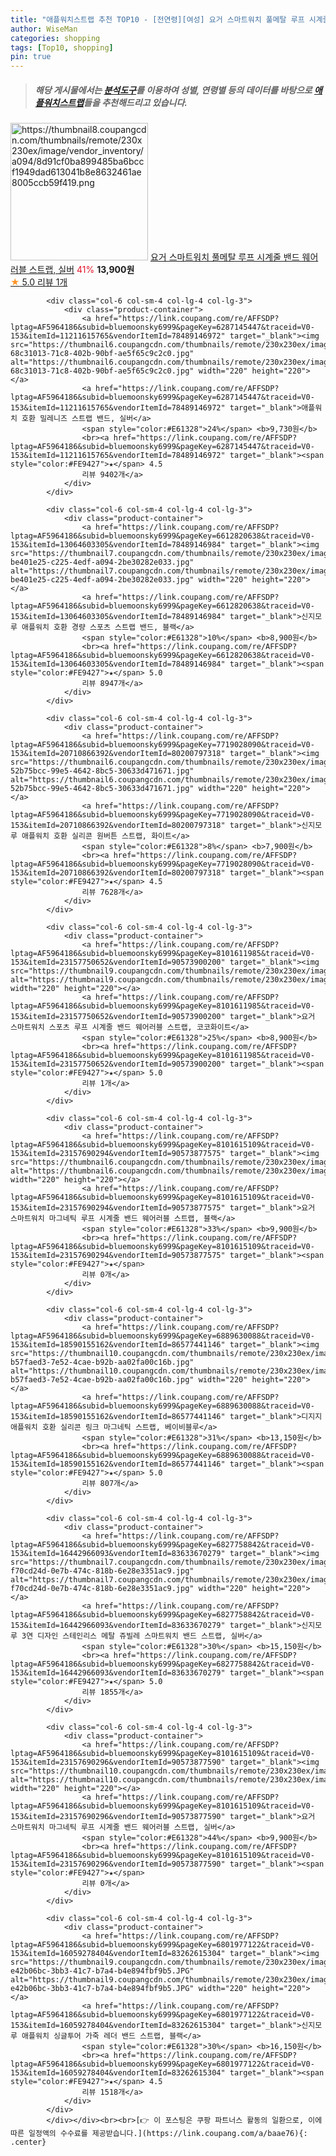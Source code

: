 ```yaml
---
title: "애플워치스트랩 추천 TOP10 - [전연령][여성] 요거 스마트워치 풀메탈 루프 시계줄 밴드 웨어러블 스트랩, 실버"
author: WiseMan
categories: shopping
tags: [Top10, shopping]
pin: true
---
```


> ##### 해당 게시물에서는 [**분석도구**](https://itemscout.io/)를 이용하여 **성별**, **연령별** 등의 데이터를 바탕으로 [**애플워치스트랩**](https://link.coupang.com/a/baae76)들을 추천해드리고 있습니다.
<div class="container"><div class="row">
            <div class="col-6 col-sm-4 col-lg-4 col-lg-3">
                <div class="product-container">
                    <a href="https://link.coupang.com/re/AFFSDP?lptag=AF5964186&subid=bluemoonsky6999&pageKey=8101606214&traceid=V0-153&itemId=22917650964&vendorItemId=90573908167" target="_blank"><img src="https://thumbnail8.coupangcdn.com/thumbnails/remote/230x230ex/image/vendor_inventory/a094/8d91cf0ba899485ba6bccf1949dad613041b8e8632461ae8005ccb59f419.png" alt="https://thumbnail8.coupangcdn.com/thumbnails/remote/230x230ex/image/vendor_inventory/a094/8d91cf0ba899485ba6bccf1949dad613041b8e8632461ae8005ccb59f419.png" width="220" height="220"></a>
                    <a href="https://link.coupang.com/re/AFFSDP?lptag=AF5964186&subid=bluemoonsky6999&pageKey=8101606214&traceid=V0-153&itemId=22917650964&vendorItemId=90573908167" target="_blank">요거 스마트워치 풀메탈 루프 시계줄 밴드 웨어러블 스트랩, 실버</a>
                    <span style="color:#E61328">41%</span> <b>13,900원</b>
                    <br><a href="https://link.coupang.com/re/AFFSDP?lptag=AF5964186&subid=bluemoonsky6999&pageKey=8101606214&traceid=V0-153&itemId=22917650964&vendorItemId=90573908167" target="_blank"><span style="color:#FE9427">★</span> 5.0
                    리뷰 1개</a>
                </div>
            </div>
            
            <div class="col-6 col-sm-4 col-lg-4 col-lg-3">
                <div class="product-container">
                    <a href="https://link.coupang.com/re/AFFSDP?lptag=AF5964186&subid=bluemoonsky6999&pageKey=6287145447&traceid=V0-153&itemId=11211615765&vendorItemId=78489146972" target="_blank"><img src="https://thumbnail6.coupangcdn.com/thumbnails/remote/230x230ex/image/retail/images/4101636973186519-68c31013-71c8-402b-90bf-ae5f65c9c2c0.jpg" alt="https://thumbnail6.coupangcdn.com/thumbnails/remote/230x230ex/image/retail/images/4101636973186519-68c31013-71c8-402b-90bf-ae5f65c9c2c0.jpg" width="220" height="220"></a>
                    <a href="https://link.coupang.com/re/AFFSDP?lptag=AF5964186&subid=bluemoonsky6999&pageKey=6287145447&traceid=V0-153&itemId=11211615765&vendorItemId=78489146972" target="_blank">애플워치 호환 밀레니즈 스트랩 밴드, 실버</a>
                    <span style="color:#E61328">24%</span> <b>9,730원</b>
                    <br><a href="https://link.coupang.com/re/AFFSDP?lptag=AF5964186&subid=bluemoonsky6999&pageKey=6287145447&traceid=V0-153&itemId=11211615765&vendorItemId=78489146972" target="_blank"><span style="color:#FE9427">★</span> 4.5
                    리뷰 9402개</a>
                </div>
            </div>
            
            <div class="col-6 col-sm-4 col-lg-4 col-lg-3">
                <div class="product-container">
                    <a href="https://link.coupang.com/re/AFFSDP?lptag=AF5964186&subid=bluemoonsky6999&pageKey=6612820638&traceid=V0-153&itemId=13064603305&vendorItemId=78489146984" target="_blank"><img src="https://thumbnail7.coupangcdn.com/thumbnails/remote/230x230ex/image/retail/images/1082301153070553-be401e25-c225-4edf-a094-2be30282e033.jpg" alt="https://thumbnail7.coupangcdn.com/thumbnails/remote/230x230ex/image/retail/images/1082301153070553-be401e25-c225-4edf-a094-2be30282e033.jpg" width="220" height="220"></a>
                    <a href="https://link.coupang.com/re/AFFSDP?lptag=AF5964186&subid=bluemoonsky6999&pageKey=6612820638&traceid=V0-153&itemId=13064603305&vendorItemId=78489146984" target="_blank">신지모루 애플워치 호환 경량 스포츠 스트랩 밴드, 블랙</a>
                    <span style="color:#E61328">10%</span> <b>8,900원</b>
                    <br><a href="https://link.coupang.com/re/AFFSDP?lptag=AF5964186&subid=bluemoonsky6999&pageKey=6612820638&traceid=V0-153&itemId=13064603305&vendorItemId=78489146984" target="_blank"><span style="color:#FE9427">★</span> 5.0
                    리뷰 8947개</a>
                </div>
            </div>
            
            <div class="col-6 col-sm-4 col-lg-4 col-lg-3">
                <div class="product-container">
                    <a href="https://link.coupang.com/re/AFFSDP?lptag=AF5964186&subid=bluemoonsky6999&pageKey=7719028090&traceid=V0-153&itemId=20710866392&vendorItemId=80200797318" target="_blank"><img src="https://thumbnail6.coupangcdn.com/thumbnails/remote/230x230ex/image/retail/images/5214363825713203-52b75bcc-99e5-4642-8bc5-30633d471671.jpg" alt="https://thumbnail6.coupangcdn.com/thumbnails/remote/230x230ex/image/retail/images/5214363825713203-52b75bcc-99e5-4642-8bc5-30633d471671.jpg" width="220" height="220"></a>
                    <a href="https://link.coupang.com/re/AFFSDP?lptag=AF5964186&subid=bluemoonsky6999&pageKey=7719028090&traceid=V0-153&itemId=20710866392&vendorItemId=80200797318" target="_blank">신지모루 애플워치 호환 실리콘 원버튼 스트랩, 화이트</a>
                    <span style="color:#E61328">8%</span> <b>7,900원</b>
                    <br><a href="https://link.coupang.com/re/AFFSDP?lptag=AF5964186&subid=bluemoonsky6999&pageKey=7719028090&traceid=V0-153&itemId=20710866392&vendorItemId=80200797318" target="_blank"><span style="color:#FE9427">★</span> 4.5
                    리뷰 7628개</a>
                </div>
            </div>
            
            <div class="col-6 col-sm-4 col-lg-4 col-lg-3">
                <div class="product-container">
                    <a href="https://link.coupang.com/re/AFFSDP?lptag=AF5964186&subid=bluemoonsky6999&pageKey=8101611985&traceid=V0-153&itemId=23157750652&vendorItemId=90573900200" target="_blank"><img src="https://thumbnail9.coupangcdn.com/thumbnails/remote/230x230ex/image/vendor_inventory/bcd6/1d3e57141cbd7ec7ca9c00549fff4720ae197228eaea264933330c8bdc30.png" alt="https://thumbnail9.coupangcdn.com/thumbnails/remote/230x230ex/image/vendor_inventory/bcd6/1d3e57141cbd7ec7ca9c00549fff4720ae197228eaea264933330c8bdc30.png" width="220" height="220"></a>
                    <a href="https://link.coupang.com/re/AFFSDP?lptag=AF5964186&subid=bluemoonsky6999&pageKey=8101611985&traceid=V0-153&itemId=23157750652&vendorItemId=90573900200" target="_blank">요거 스마트워치 스포츠 루프 시계줄 밴드 웨어러블 스트랩, 코코화이트</a>
                    <span style="color:#E61328">25%</span> <b>8,900원</b>
                    <br><a href="https://link.coupang.com/re/AFFSDP?lptag=AF5964186&subid=bluemoonsky6999&pageKey=8101611985&traceid=V0-153&itemId=23157750652&vendorItemId=90573900200" target="_blank"><span style="color:#FE9427">★</span> 5.0
                    리뷰 1개</a>
                </div>
            </div>
            
            <div class="col-6 col-sm-4 col-lg-4 col-lg-3">
                <div class="product-container">
                    <a href="https://link.coupang.com/re/AFFSDP?lptag=AF5964186&subid=bluemoonsky6999&pageKey=8101615109&traceid=V0-153&itemId=23157690294&vendorItemId=90573877575" target="_blank"><img src="https://thumbnail6.coupangcdn.com/thumbnails/remote/230x230ex/image/vendor_inventory/5b0e/b01ffb23f8e762b382da66f0657f980a8f79184c7e5e51ec34914be69c84.png" alt="https://thumbnail6.coupangcdn.com/thumbnails/remote/230x230ex/image/vendor_inventory/5b0e/b01ffb23f8e762b382da66f0657f980a8f79184c7e5e51ec34914be69c84.png" width="220" height="220"></a>
                    <a href="https://link.coupang.com/re/AFFSDP?lptag=AF5964186&subid=bluemoonsky6999&pageKey=8101615109&traceid=V0-153&itemId=23157690294&vendorItemId=90573877575" target="_blank">요거 스마트워치 마그네틱 루프 시계줄 밴드 웨어러블 스트랩, 블랙</a>
                    <span style="color:#E61328">33%</span> <b>9,900원</b>
                    <br><a href="https://link.coupang.com/re/AFFSDP?lptag=AF5964186&subid=bluemoonsky6999&pageKey=8101615109&traceid=V0-153&itemId=23157690294&vendorItemId=90573877575" target="_blank"><span style="color:#FE9427">★</span> 
                    리뷰 0개</a>
                </div>
            </div>
            
            <div class="col-6 col-sm-4 col-lg-4 col-lg-3">
                <div class="product-container">
                    <a href="https://link.coupang.com/re/AFFSDP?lptag=AF5964186&subid=bluemoonsky6999&pageKey=6889630088&traceid=V0-153&itemId=18590155162&vendorItemId=86577441146" target="_blank"><img src="https://thumbnail10.coupangcdn.com/thumbnails/remote/230x230ex/image/retail/images/865256520476376-b57faed3-7e52-4cae-b92b-aa02fa00c16b.jpg" alt="https://thumbnail10.coupangcdn.com/thumbnails/remote/230x230ex/image/retail/images/865256520476376-b57faed3-7e52-4cae-b92b-aa02fa00c16b.jpg" width="220" height="220"></a>
                    <a href="https://link.coupang.com/re/AFFSDP?lptag=AF5964186&subid=bluemoonsky6999&pageKey=6889630088&traceid=V0-153&itemId=18590155162&vendorItemId=86577441146" target="_blank">디지지 애플워치 호환 실리콘 링크 마그네틱 스트랩, 베이비블루</a>
                    <span style="color:#E61328">31%</span> <b>13,150원</b>
                    <br><a href="https://link.coupang.com/re/AFFSDP?lptag=AF5964186&subid=bluemoonsky6999&pageKey=6889630088&traceid=V0-153&itemId=18590155162&vendorItemId=86577441146" target="_blank"><span style="color:#FE9427">★</span> 5.0
                    리뷰 807개</a>
                </div>
            </div>
            
            <div class="col-6 col-sm-4 col-lg-4 col-lg-3">
                <div class="product-container">
                    <a href="https://link.coupang.com/re/AFFSDP?lptag=AF5964186&subid=bluemoonsky6999&pageKey=6827758842&traceid=V0-153&itemId=16442966093&vendorItemId=83633670279" target="_blank"><img src="https://thumbnail7.coupangcdn.com/thumbnails/remote/230x230ex/image/retail/images/8956877769961651-f70cd24d-0e7b-474c-818b-6e28e3351ac9.jpg" alt="https://thumbnail7.coupangcdn.com/thumbnails/remote/230x230ex/image/retail/images/8956877769961651-f70cd24d-0e7b-474c-818b-6e28e3351ac9.jpg" width="220" height="220"></a>
                    <a href="https://link.coupang.com/re/AFFSDP?lptag=AF5964186&subid=bluemoonsky6999&pageKey=6827758842&traceid=V0-153&itemId=16442966093&vendorItemId=83633670279" target="_blank">신지모루 3연 디자인 스테인리스 메탈 쥬빌레 스마트워치 밴드 스트랩, 실버</a>
                    <span style="color:#E61328">30%</span> <b>15,150원</b>
                    <br><a href="https://link.coupang.com/re/AFFSDP?lptag=AF5964186&subid=bluemoonsky6999&pageKey=6827758842&traceid=V0-153&itemId=16442966093&vendorItemId=83633670279" target="_blank"><span style="color:#FE9427">★</span> 5.0
                    리뷰 1855개</a>
                </div>
            </div>
            
            <div class="col-6 col-sm-4 col-lg-4 col-lg-3">
                <div class="product-container">
                    <a href="https://link.coupang.com/re/AFFSDP?lptag=AF5964186&subid=bluemoonsky6999&pageKey=8101615109&traceid=V0-153&itemId=23157690296&vendorItemId=90573877590" target="_blank"><img src="https://thumbnail10.coupangcdn.com/thumbnails/remote/230x230ex/image/vendor_inventory/fc83/e08386bdf08162339fc17f76d62bbc0090b9cf68ec5990ab30273182d422.png" alt="https://thumbnail10.coupangcdn.com/thumbnails/remote/230x230ex/image/vendor_inventory/fc83/e08386bdf08162339fc17f76d62bbc0090b9cf68ec5990ab30273182d422.png" width="220" height="220"></a>
                    <a href="https://link.coupang.com/re/AFFSDP?lptag=AF5964186&subid=bluemoonsky6999&pageKey=8101615109&traceid=V0-153&itemId=23157690296&vendorItemId=90573877590" target="_blank">요거 스마트워치 마그네틱 루프 시계줄 밴드 웨어러블 스트랩, 실버</a>
                    <span style="color:#E61328">44%</span> <b>9,900원</b>
                    <br><a href="https://link.coupang.com/re/AFFSDP?lptag=AF5964186&subid=bluemoonsky6999&pageKey=8101615109&traceid=V0-153&itemId=23157690296&vendorItemId=90573877590" target="_blank"><span style="color:#FE9427">★</span> 
                    리뷰 0개</a>
                </div>
            </div>
            
            <div class="col-6 col-sm-4 col-lg-4 col-lg-3">
                <div class="product-container">
                    <a href="https://link.coupang.com/re/AFFSDP?lptag=AF5964186&subid=bluemoonsky6999&pageKey=6801977122&traceid=V0-153&itemId=16059278404&vendorItemId=83262615304" target="_blank"><img src="https://thumbnail9.coupangcdn.com/thumbnails/remote/230x230ex/image/retail/images/8520601356783933-e42b06bc-3bb3-41c7-b7a4-b4e894fbf9b5.JPG" alt="https://thumbnail9.coupangcdn.com/thumbnails/remote/230x230ex/image/retail/images/8520601356783933-e42b06bc-3bb3-41c7-b7a4-b4e894fbf9b5.JPG" width="220" height="220"></a>
                    <a href="https://link.coupang.com/re/AFFSDP?lptag=AF5964186&subid=bluemoonsky6999&pageKey=6801977122&traceid=V0-153&itemId=16059278404&vendorItemId=83262615304" target="_blank">신지모루 애플워치 싱글투어 가죽 레더 밴드 스트랩, 블랙</a>
                    <span style="color:#E61328">30%</span> <b>16,150원</b>
                    <br><a href="https://link.coupang.com/re/AFFSDP?lptag=AF5964186&subid=bluemoonsky6999&pageKey=6801977122&traceid=V0-153&itemId=16059278404&vendorItemId=83262615304" target="_blank"><span style="color:#FE9427">★</span> 4.5
                    리뷰 1518개</a>
                </div>
            </div>
            </div></div><br><br>[👉 이 포스팅은 쿠팡 파트너스 활동의 일환으로, 이에 따른 일정액의 수수료를 제공받습니다.](https://link.coupang.com/a/baae76){: .center}